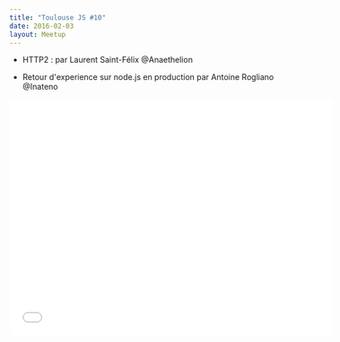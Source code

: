 ```yaml
---
title: "Toulouse JS #10"
date: 2016-02-03
layout: Meetup
---
```


- HTTP2 : par Laurent Saint-Félix @Anaethelion

- Retour d'experience sur node.js en production par Antoine Rogliano @Inateno

<iframe src="//slides.com/maxdow/toulousejs10/embed" width="576" height="420" scrolling="no" frameborder="0" webkitallowfullscreen="true" mozallowfullscreen="true" allowfullscreen="true">
</iframe>